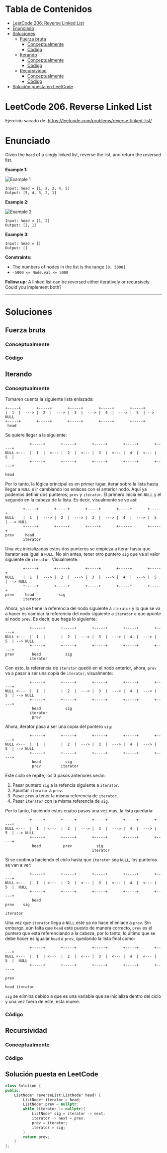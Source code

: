 # Tabla de Contenidos

- [LeetCode 206. Reverse Linked List](#leetcode-206-reverse-linked-list)
- [Enunciado](#enunciado)
- [Soluciones](#soluciones)
  - [Fuerza bruta](#fuerza-bruta)
    - [Conceptualmente](#conceptualmente)
    - [Código](#código)
  - [Iterando](#iterando)
    - [Conceptualmente](#conceptualmente-1)
    - [Código](#código-1)
  - [Recursividad](#recursividad)
    - [Conceptualmente](#conceptualmente-2)
    - [Código](#código-2)
- [Solución puesta en LeetCode](#solución-puesta-en-leetcode)



# LeetCode 206. Reverse Linked List 

Ejercicio sacado de: https://leetcode.com/problems/reverse-linked-list/


# Enunciado

Given the `head` of a singly linked list, reverse the list, and return the *reversed* list.


**Example 1:**

![Example 1](https://assets.leetcode.com/uploads/2021/02/19/rev1ex1.jpg)

``` text
Input: head = [1, 2, 3, 4, 5]
Output: [5, 4, 3, 2, 1]
```

**Example 2:**

![Example 2](https://assets.leetcode.com/uploads/2021/02/19/rev1ex2.jpg)

``` text
Input: head = [1, 2]
Output: [2, 1]
```


**Example 3:** 

``` text
Input: head = []
Output: []
```

**Constraints:**

- The numbers of nodes in the list is the range `[0, 5000]`
- `-5000 <= Node.val <= 5000`

**Follow up:** A linked list can be reversed either iteratively or recursively. Could you implement both?

--- 

# Soluciones 

## Fuerza bruta

### Conceptualmente

### Código

## Iterando

### Conceptualmente 

Tomaren cuenta la siguiente lista enlazada:

``` text
+-----+       +-----+       +-----+       +-----+       +-----+ 
|  1  |  ---> |  2  |  ---> |  3  |  ---> |  4  |  ---> |  5  | --> NULL 
+-----+       +-----+       +-----+       +-----+       +-----+
 head
```


Se quiere llegar a la siguiente:

``` text
           +-----+       +-----+       +-----+       +-----+       +-----+ 
NULL <---  |  1  |  <--- |  2  |  <--- |  3  |  <--- |  4  |  <--- |  5  |
           +-----+       +-----+       +-----+       +-----+       +-----+
                                                                     head 
```

Por lo tanto, la lógica principal es en primer lugar, iterar sobre la lista hasta llegar a `NULL` e ir cambiando los enlaces con el anterior nodo. Aquí ya podemos definir dos punteros; `prev` y `iterator`. El primero inicia en `NULL` y el segundo en la cabeza de la lista. Es decir, visualmente se ve así:

``` text
        +-----+       +-----+       +-----+       +-----+       +-----+ 
NULL    |  1  |  ---> |  2  |  ---> |  3  |  ---> |  4  |  ---> |  5  | --> NULL 
        +-----+       +-----+       +-----+       +-----+       +-----+
prev     head
        iterator
```

Una vez inicializadas estos dos punteros se empieza a iterar hasta que iterator sea igual a `NULL`. No sin antes, tener otro puntero `sig` que va al valor siguiente de `iterator`. Visualmente:


``` text
        +-----+       +-----+       +-----+       +-----+       +-----+ 
NULL    |  1  |  ---> |  2  |  ---> |  3  |  ---> |  4  |  ---> |  5  | --> NULL 
        +-----+       +-----+       +-----+       +-----+       +-----+
prev     head           sig
        iterator
```

Ahora, ya se tiene la referencia del nodo siguiente a `iterator` y lo que se va a hacer es cambiar la referencia del nodo siguiente a `iterator` a que apunte al nodo `prev`. Es decir, que haga lo siguiente:

``` text
           +-----+       +-----+       +-----+       +-----+       +-----+ 
NULL <---  |  1  |       |  2  |  ---> |  3  |  ---> |  4  |  ---> |  5  | --> NULL 
           +-----+       +-----+       +-----+       +-----+       +-----+
prev        head           sig
           iterator
```
 
Con esto, la referencia de `iterator` quedó en el nodo anterior, ahora, `prev` va a pasar a ser una copia de `iterator`, visualmente:

``` text
           +-----+       +-----+       +-----+       +-----+       +-----+ 
NULL <---  |  1  |       |  2  |  ---> |  3  |  ---> |  4  |  ---> |  5  | --> NULL 
           +-----+       +-----+       +-----+       +-----+       +-----+
            head           sig
           iterator
            prev
``` 

Ahora, iterator pasa a ser una copia del puntero `sig`:

``` text
           +-----+       +-----+       +-----+       +-----+       +-----+ 
NULL <---  |  1  |       |  2  |  ---> |  3  |  ---> |  4  |  ---> |  5  | --> NULL 
           +-----+       +-----+       +-----+       +-----+       +-----+
            head           sig
            prev         iterator
``` 

Este ciclo se repite, los 3 pasos anteriores serán:
 
1. Pasar puntero `sig` a la refencia siguiente a `iterator`.
2. Apuntar `iterator` a `prev`.
3. Pasar `prev` a tener la misma referencia de `iterator`.
4. Pasar `iterator` con la misma referencia de `sig`.

Por lo tanto, haciendo estos cuatro pasos una vez más, la lista quedaría:

``` text
           +-----+       +-----+       +-----+       +-----+       +-----+ 
NULL <---  |  1  | <---  |  2  |  ---> |  3  |  ---> |  4  |  ---> |  5  | --> NULL 
           +-----+       +-----+       +-----+       +-----+       +-----+
            head          prev           sig
                                       iterator
``` 

Si se continua haciendo el ciclo hasta que `iterator` sea `NULL`, los punteros se van a ver:

``` text
           +-----+       +-----+       +-----+       +-----+       +-----+ 
NULL <---  |  1  | <---  |  2  |  <--- |  3  |  <--- |  4  |  <--- |  5  |  NULL 
           +-----+       +-----+       +-----+       +-----+       +-----+
            head                                                     prev    sig
                                                                          iterator
``` 

Una vez que `iterator` llega a `NULL` este ya no hace el enlace a `prev`. Sin embargo, aún falta que `head` esté puesto de manera correcto, `prev` es el puntero que está referenciando a la cabeza, por lo tanto, lo último que se debe hacer es igualar `head` a `prev`, quedando la lista final como:

``` text
           +-----+       +-----+       +-----+       +-----+       +-----+ 
NULL <---  |  1  | <---  |  2  |  <--- |  3  |  <--- |  4  |  <--- |  5  |  NULL 
           +-----+       +-----+       +-----+       +-----+       +-----+
                                                                     prev
                                                                     head iterator
``` 

`sig` se elimina debido a que es una variable que se inicializa dentro del ciclo y una vez fuera de este, esta muere.



### Código




## Recursividad

### Conceptualmente 


### Código


## Solución puesta en LeetCode
    
``` c++
class Solution {
public:
    ListNode* reverseList(ListNode* head) {
        ListNode* iterator = head;
        ListNode* prev = nullptr;
        while (iterator != nullptr){
            ListNode* sig = iterator -> next;
            iterator -> next = prev;
            prev = iterator;
            iterator = sig;
        }
        return prev;
    }
};
```
